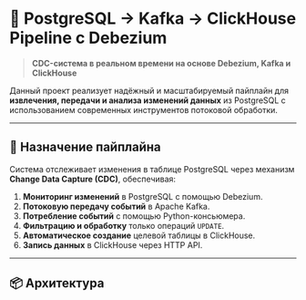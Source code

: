 # 🐳 PostgreSQL → Kafka → ClickHouse Pipeline с Debezium

> **CDC-система в реальном времени на основе Debezium, Kafka и ClickHouse**

Данный проект реализует надёжный и масштабируемый пайплайн для **извлечения, передачи и анализа изменений данных** из PostgreSQL с использованием современных инструментов потоковой обработки.

---

## 🔧 Назначение пайплайна

Система отслеживает изменения в таблице PostgreSQL через механизм **Change Data Capture (CDC)**, обеспечивая:

1. **Мониторинг изменений** в PostgreSQL с помощью Debezium.
2. **Потоковую передачу событий** в Apache Kafka.
3. **Потребление событий** с помощью Python-консьюмера.
4. **Фильтрацию и обработку** только операций `UPDATE`.
5. **Автоматическое создание** целевой таблицы в ClickHouse.
6. **Запись данных** в ClickHouse через HTTP API.

---

## 📦 Архитектура
